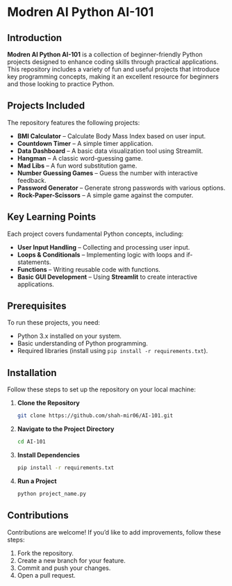 # Modren AI Python AI-101

## Introduction

**Modren AI Python AI-101** is a collection of beginner-friendly Python projects designed to enhance coding skills through practical applications. This repository includes a variety of fun and useful projects that introduce key programming concepts, making it an excellent resource for beginners and those looking to practice Python.

## Projects Included

The repository features the following projects:

- **BMI Calculator** – Calculate Body Mass Index based on user input.
- **Countdown Timer** – A simple timer application.
- **Data Dashboard** – A basic data visualization tool using Streamlit.
- **Hangman** – A classic word-guessing game.
- **Mad Libs** – A fun word substitution game.
- **Number Guessing Games** – Guess the number with interactive feedback.
- **Password Generator** – Generate strong passwords with various options.
- **Rock-Paper-Scissors** – A simple game against the computer.

## Key Learning Points

Each project covers fundamental Python concepts, including:

- **User Input Handling** – Collecting and processing user input.
- **Loops & Conditionals** – Implementing logic with loops and if-statements.
- **Functions** – Writing reusable code with functions.
- **Basic GUI Development** – Using **Streamlit** to create interactive applications.

## Prerequisites

To run these projects, you need:

- Python 3.x installed on your system.
- Basic understanding of Python programming.
- Required libraries (install using `pip install -r requirements.txt`).

## Installation

Follow these steps to set up the repository on your local machine:

1. **Clone the Repository**
   ```sh
   git clone https://github.com/shah-mir06/AI-101.git
   ```
2. **Navigate to the Project Directory**
   ```sh
   cd AI-101
   ```
3. **Install Dependencies**
   ```sh
   pip install -r requirements.txt
   ```
4. **Run a Project**
   ```sh
   python project_name.py
   ```

## Contributions

Contributions are welcome! If you’d like to add improvements, follow these steps:

1. Fork the repository.
2. Create a new branch for your feature.
3. Commit and push your changes.
4. Open a pull request.
